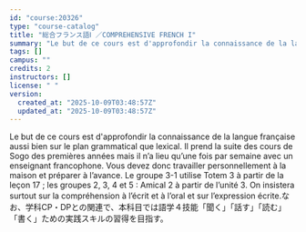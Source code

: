 ```yaml
---
id: "course:20326"
type: "course-catalog"
title: "総合フランス語Ⅰ ／COMPREHENSIVE FRENCH I"
summary: "Le but de ce cours est d'approfondir la connaissance de la langue française aussi bien sur le plan grammatical que lexic…"
tags: []
campus: ""
credits: 2
instructors: []
license: " "
version:
  created_at: "2025-10-09T03:48:57Z"
  updated_at: "2025-10-09T03:48:57Z"
---
```


Le but de ce cours est d'approfondir la connaissance de la langue française aussi bien sur le plan grammatical que lexical. Il prend la suite des cours de Sogo des premières années mais il n’a lieu qu’une fois par semaine avec un enseignant francophone. Vous devez donc travailler personnellement à la maison et préparer à l’avance. Le groupe 3-1 utilise Totem 3 à partir de la leçon 17 ; les groupes 2, 3, 4 et 5 : Amical 2 à partir de l’unité 3. On insistera surtout sur la compréhension à l’écrit et à l’oral et sur l’expression écrite.なお、学科CP・DPとの関連で、本科目では語学４技能「聞く」「話す」「読む」「書く」ための実践スキルの習得を目指す。

